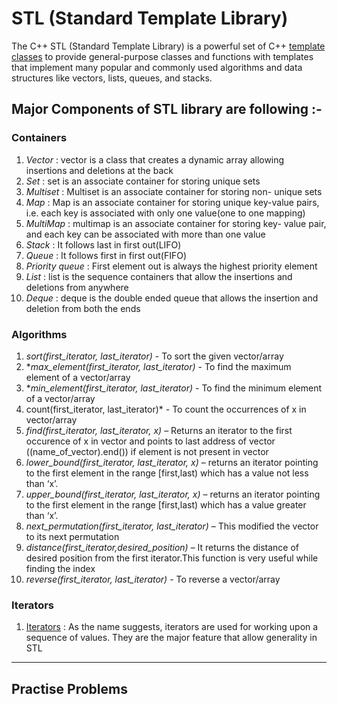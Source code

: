 # STL (Standard Template Library)

The C++ STL (Standard Template Library) is a powerful set of C++ [template classes](https://www.tutorialspoint.com/cplusplus/cpp_templates.htm) to provide general-purpose classes and functions with templates that implement many popular and commonly used algorithms and data structures like vectors, lists, queues, and stacks.

## Major Components of STL library are following :-

### Containers

1. *Vector* : vector is a class that creates a dynamic array allowing insertions and deletions at the back
2. *Set* : set is an associate container for storing unique sets
3. *Multiset* : Multiset is an associate container for storing non- unique sets
4. *Map* : Map is an associate container for storing unique key-value pairs, i.e. each key is associated with only one value(one to one mapping)
5. *MultiMap* : multimap is an associate container for storing key- value pair, and each key can be associated with more than one value
6. *Stack* : It follows last in first out(LIFO)
7. *Queue* : It follows first in first out(FIFO)
8. *Priority queue* : First element out is always the highest priority element
9. *List* : list is the sequence containers that allow the insertions and deletions from anywhere
10. *Deque* : deque is the double ended queue that allows the insertion and deletion from both the ends


### Algorithms

1. *sort(first_iterator, last_iterator)* - To sort the given vector/array
2. **max_element(first_iterator, last_iterator)* - To find the maximum element of a vector/array
3. **min_element(first_iterator, last_iterator)* - To find the minimum element of a vector/array
4. count(first_iterator, last_iterator)* - To count the occurrences of x in vector/array
5. *find(first_iterator, last_iterator, x)* – Returns an iterator to the first occurence of x in vector and points to last address of vector ((name_of_vector).end()) if element is not present in vector
6. *lower_bound(first_iterator, last_iterator, x)* – returns an iterator pointing to the first element in the range [first,last) which has a value not less than ‘x’.
7. *upper_bound(first_iterator, last_iterator, x)* – returns an iterator pointing to the first element in the range [first,last) which has a value greater than ‘x’.
8. *next_permutation(first_iterator, last_iterator)* – This modified the vector to its next permutation
9. *distance(first_iterator,desired_position)* – It returns the distance of desired position from the first iterator.This function is very useful while finding the index
10. *reverse(first_iterator, last_iterator)* - To reverse a vector/array

### Iterators

1. [Iterators](https://www.geeksforgeeks.org/iterators-c-stl/) : As the name suggests, iterators are used for working upon a sequence of values. They are the major feature that allow generality in STL

--------------------------------------------

## Practise Problems




